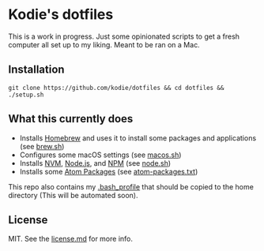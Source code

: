 # Kodie's dotfiles

This is a work in progress. Just some opinionated scripts to get a fresh computer all set up to my liking. Meant to be ran on a Mac.


## Installation

```
git clone https://github.com/kodie/dotfiles && cd dotfiles && ./setup.sh
```


## What this currently does

 - Installs [Homebrew](https://brew.sh) and uses it to install some packages and applications (see [brew.sh](brew.sh))
 - Configures some macOS settings (see [macos.sh](macos.sh))
 - Installs [NVM](https://github.com/nvm-sh/nvm), [Node.js](https://nodejs.org), and [NPM](https://www.npmjs.com/) (see [node.sh](node.sh))
 - Installs some [Atom Packages](https://atom.io/packages) (see [atom-packages.txt](atom-packages.txt))

This repo also contains my [.bash_profile](.bash_profile) that should be copied to the home directory (This will be automated soon).


## License

MIT. See the [license.md](license.md) for more info.
